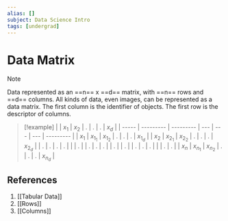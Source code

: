 ```yaml
---
alias: []
subject: Data Science Intro
tags: [undergrad]
---
```

# Data Matrix

>[!note]
>Data represented as an ==n== x ==d== matrix, with ==n== rows and ==d== columns. All kinds of data, even images, can be represented as a data matrix. The first column is the identifier of objects. The first row is the descriptor of columns.

> [!example]
> |       | $x_1$     | $x_2$     | .   | .   | .   | $x_d$     |
> | ----- | --------- | --------- | --- | --- | --- | --------- |
> | $x_1$ | $x_{1_1}$ | $x_{1_2}$ | .   | .   | .   | $x_{1_d}$ |
> | $x_2$ | $x_{2_1}$ | $x_{2_2}$ | .   | .   | .   | $x_{2_d}$ |
> | .     | .         | .         | .   |     |     | .         |
> | .     | .         | .         |     | .   |     | .         |
> | .     | .         | .         |     |     | .   | .         |
> | $x_n$ | $x_{n_1}$ | $x_{n_2}$ | .   | .   | .   | $x_{n_d}$          |
> 

## References
1. [[Tabular Data]]
2. [[Rows]]
3. [[Columns]]